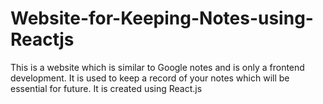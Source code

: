 # Website-for-Keeping-Notes-using-Reactjs
This is a website which is similar to Google notes and is only a frontend development. It is used to keep a record of your notes which will be essential for future. It is created using React.js
